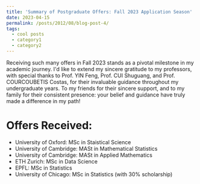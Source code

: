 ```yaml
---
title: 'Summary of Postgraduate Offers: Fall 2023 Application Season'
date: 2023-04-15
permalink: /posts/2012/08/blog-post-4/
tags:
  - cool posts
  - category1
  - category2
---
```


Receiving such many offers in Fall 2023 stands as a pivotal milestone in my academic journey. I'd like to extend my sincere gratitude to my professors, with special thanks to Prof. YIN Feng, Prof. CUI Shuguang, and Prof. COURCOUBETIS Costas, for their invaluable guidance throughout my undergraduate years. To my friends for their sincere support, and to my family for their consistent presence: your belief and guidance have truly made a difference in my path!

Offers Received:
======
* University of Oxford: MSc in Staistical Science
* University of Cambridge: MASt in Mathematical Statistics
* University of Cambridge: MASt in Applied Mathematics
* ETH Zurich: MSc in Data Science
* EPFL: MSc in Statistics
* University of Chicago: MSc in Statistics (with 30% scholarship)
